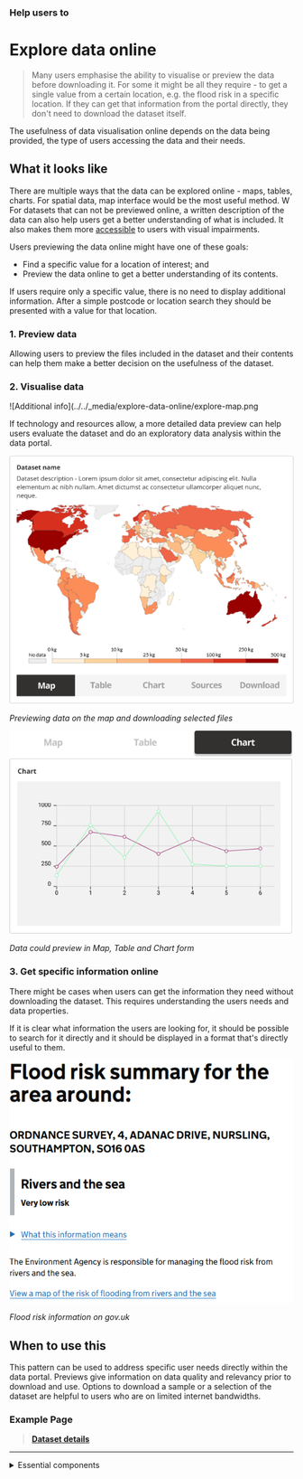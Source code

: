 ### Help users to
# Explore data online

> Many users emphasise the ability to visualise or preview the data before downloading it. For some it might be all they require - to get a single value from a certain location, e.g. the flood risk in a specific location. If they can get that information from the portal directly, they don't need to download the dataset itself.

The usefulness of data visualisation online depends on the data being provided, the type of users accessing the data and their needs. 


## What it looks like

There are multiple ways that the data can be explored online - maps, tables, charts. For spatial data, map interface would be the most useful method. 
W
For datasets that can not be previewed online, a written description of the data can also help users get a better understanding of what is included. It also makes them more [accessible](/main-content/accessibility) to users with visual impairments. 

Users previewing the data online might have one of these goals:
* Find a specific value for a location of interest; and
* Preview the data online to get a better understanding of its contents.

If users require only a specific value, there is no need to display additional information. After a simple postcode or location search they should be presented with a value for that location.

### 1. Preview data

Allowing users to preview the files included in the dataset and their contents can help them make a better decision on the usefulness of the dataset.



### 2. Visualise data

![Additional info](../../_media/explore-data-online/explore-map.png

If technology and resources allow, a more detailed data preview can help users evaluate the dataset and do an exploratory data analysis within the data portal.

<div class="image-container">

![Additional info](../../_media/explore-data-online/explore-map.png)

*Previewing data on the map and downloading selected files*

</div>

<div class="image-container">

![Explore data online](../../_media/explore-data-online/visualize-data.png)

*Data could preview in Map, Table and Chart form*

</div>

### 3. Get specific information online

There might be cases when users can get the information they need without downloading the dataset. This requires understanding the users needs and data properties.

If it is clear what information the users are looking for, it should be possible to search for it directly and it should be displayed in a format that's directly useful to them.

<div class="image-container">

![Google results](../../_media/stage-4-explore/preview-example-1.png)

*Flood risk information on gov.uk*

</div>

## When to use this

This pattern can be used to address specific user needs directly within the data portal. Previews give information on data quality and relevancy prior to download and use. Options to download a sample or a selection of the dataset are helpful to users who are on limited internet bandwidths.

### Example Page

> **[Dataset details](/main-content/pages/dataset-details)**

---

<!-- Additional information can be presented in dropdown menus -->

<details>
<summary>Essential components</summary>
<br>
[Brief description and a list of the most relevant components/information for this task]

Below is a checklist of components/information that are relevant for this task.

These components can be arranged in many ways, but the ones with highest relevance should be the most visible/accessible.

?> 1 - high relevance, 2 - medium relevance, 3 - low relevance

<!-- Table of component start -->

| Component         | Description                                                            | Relevance |
|-------------------|------------------------------------------------------------------------|:---------:|
| Location          | Coordinates or the postcode of the location                            |     2     |
| Value of interest | Value of interest for that specific location                           |     2     |
| Table preview     | Online preview of CSV data                                             |     3     |
| Graph preview     | Bar charts visualizing the data                                        |     3     |
| Map preview       | Map with markers showing the values at specific locations or a heatmap |     3     |

</details>


